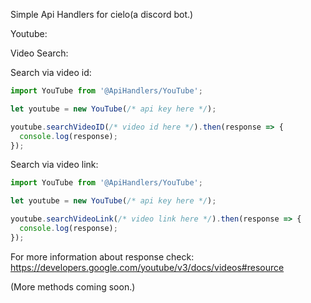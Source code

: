 Simple Api Handlers for cielo(a discord bot.)

Youtube:

Video Search:

Search via video id:

  ```ts
  import YouTube from '@ApiHandlers/YouTube';

  let youtube = new YouTube(/* api key here */);
  
  youtube.searchVideoID(/* video id here */).then(response => {
    console.log(response);
  });
  ```
  
Search via video link:

  ```ts
  import YouTube from '@ApiHandlers/YouTube';

  let youtube = new YouTube(/* api key here */);
  
  youtube.searchVideoLink(/* video link here */).then(response => {
    console.log(response);
  });
  ```
 
For more information about response check: https://developers.google.com/youtube/v3/docs/videos#resource
 
(More methods coming soon.)
  
